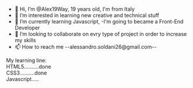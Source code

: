 - 👋 Hi, I’m @Alex19Way, 19 years old, I'm from Italy
- 👀 I’m interested in learning new creative and technical stuff
- 🌱 I’m currently learning Javascript,
-I'm going to became a Front-End Developer
- 💞️ I’m looking to collaborate on evry type of project in order to increase my skills
- 📫 How to reach me --alessandro.soldani26@gmail.com--


My learning line:<br>
HTML5..........done<br>
CSS3..........done<br>
Javascript.....<br>
<!---
Alex19Way/Alex19Way is a ✨ special ✨ repository because its `README.md` (this file) appears on your GitHub profile.
You can click the Preview link to take a look at your changes.
--->
